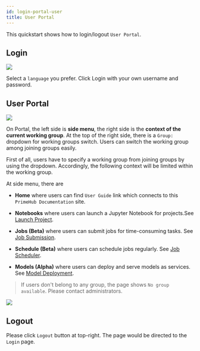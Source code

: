 ```yaml
---
id: login-portal-user
title: User Portal
---
```


This quickstart shows how to login/logout `User Portal`.

## Login

![](assets/login_1.png)

Select a `language` you prefer. Click Login with your own username and password.

## User Portal

![](assets/v3-landing-user.png)

On Portal, the left side is **side menu**, the right side is the **context of the current working group**. At the top of the right side, there is a `Group:` dropdown for working groups switch. Users can switch the working group among joining groups easily.

First of all, users have to specify a working group from joining groups by using the dropdown. Accordingly, the following context will be limited within the working group.

At side menu, there are

+ **Home** where users can find `User Guide` link which connects to this `PrimeHub Documentation` site.

+ **Notebooks**  where users can launch a Jupyter Notebook for projects.See [Launch Project](../quickstart/launch-project).

+ **Jobs (Beta)** where users can submit jobs for time-consuming tasks. See [Job Submission](../job-submission-feature).

+ **Schedule (Beta)** where users can schedule jobs regularly. See [Job Scheduler](../job-scheduling-feature).

+ **Models (Alpha)** where users can deploy and serve models as services. See [Model Deployment](../model-deployment-feature).

>If users don't belong to any group, the page shows `No group available`. Please contact administrators.

![](assets/v3-landing-user-no-group.png)

## Logout

Please click `Logout` button at top-right. The page would be directed to the `Login` page.
